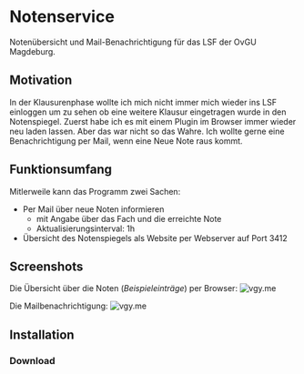 # Notenservice
Notenübersicht und Mail-Benachrichtigung für das LSF der OvGU Magdeburg.

## Motivation
In der Klausurenphase wollte ich mich nicht immer mich wieder ins LSF einloggen um zu sehen ob eine weitere Klausur eingetragen wurde in den Notenspiegel. Zuerst habe ich es mit einem Plugin im Browser immer wieder neu laden lassen. Aber das war nicht so das Wahre.
Ich wollte gerne eine Benachrichtigung per Mail, wenn eine Neue Note raus kommt.

## Funktionsumfang
Mitlerweile kann das Programm zwei Sachen:
- Per Mail über neue Noten informieren 
  - mit Angabe über das Fach und die erreichte Note
  - Aktualisierungsinterval: 1h
- Übersicht des Notenspiegels als Website per Webserver auf Port 3412

## Screenshots
Die Übersicht über die Noten (_Beispieleinträge_) per Browser:
![vgy.me](https://vgy.me/SViMg1.png)

Die Mailbenachrichtigung:
![vgy.me](https://vgy.me/MyXXUW.png)
## Installation
### Download 
```bash


```

